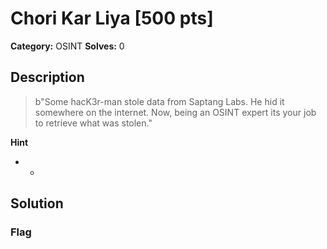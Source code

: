# Chori Kar Liya [500 pts]

**Category:** OSINT
**Solves:** 0

## Description
>b"Some hacK3r-man stole data from Saptang Labs. He hid it somewhere on the internet. Now, being an OSINT expert its your job to retrieve what was stolen."

**Hint**
* -

## Solution

### Flag

